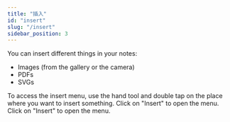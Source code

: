 ```yaml
---
title: "插入"
id: "insert"
slug: "/insert"
sidebar_position: 3
---
```


You can insert different things in your notes:

* Images (from the gallery or the camera)
* PDFs
* SVGs

To access the insert menu, use the hand tool and double tap on the place where you want to insert something. Click on "Insert" to open the menu. Click on "Insert" to open the menu.
